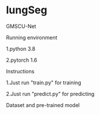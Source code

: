 # lungSeg
GMSCU-Net

Running environment

1.python 3.8

2.pytorch 1.6


Instructions

1.Just run "train.py" for training

2.Just run "predict.py" for predicting


Dataset and pre-trained model

